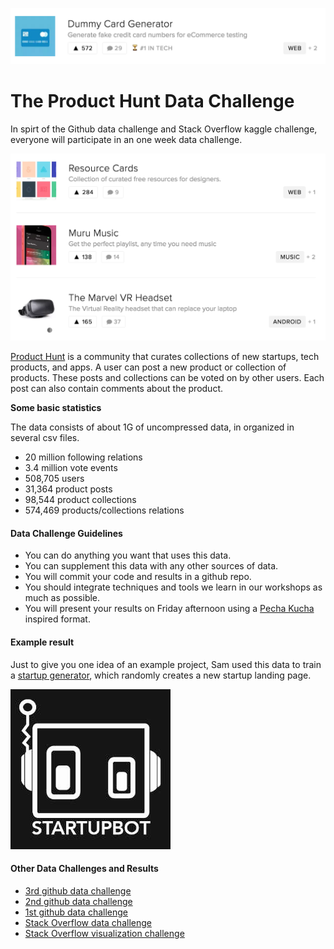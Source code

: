 ![Product Hunt](https://raw.githubusercontent.com/REU-SOS/DataChallenge/master/img/ProductHunt.png)

# The Product Hunt Data Challenge

In spirt of the Github data challenge and Stack Overflow kaggle challenge, everyone will participate in an one week data challenge.

![Product Hunt](https://raw.githubusercontent.com/REU-SOS/DataChallenge/master/img/ProductHunt2.png)

[Product Hunt](https://www.producthunt.com) is a community that curates collections of new startups, tech products, and apps. A user can post a new product or collection of products. These posts and collections can be voted on by other users. Each post can also contain comments about the product.

**Some basic statistics**

The data consists of about 1G of uncompressed data, in organized in several csv files.

* 20 million following relations
* 3.4 million vote events
* 508,705 users
* 31,364 product posts
* 98,544 product collections
* 574,469 products/collections relations

#### Data Challenge Guidelines

* You can do anything you want that uses this data.
* You can supplement this data with any other sources of data.
* You will commit your code and results in a github repo.
* You should integrate techniques and tools we learn in our workshops as much as possible.
* You will present your results on Friday afternoon using a [Pecha Kucha](http://www.pechakucha.org/) inspired format.

#### Example result

Just to give you one idea of an example project, Sam used this data to train a [startup generator](https://github.com/alt-code/Research/blob/master/pdfs/StartupBot%2048-36.pdf), which randomly creates a new startup landing page.

![Startup Bot](https://raw.githubusercontent.com/REU-SOS/DataChallenge/master/img/StartupBot.png)

#### Other Data Challenges and Results

* [3rd github data challenge](https://github.com/blog/1892-third-annual-data-challenge-winners)
* [2nd github data challenge](https://github.com/blog/1544-data-challenge-ii-results)
* [1st github data challenge](https://github.com/blog/1162-github-data-challenge-winners)
* [Stack Overflow data challenge](https://www.kaggle.com/c/predict-closed-questions-on-stack-overflow)
* [Stack Overflow visualization challenge](https://www.kaggle.com/c/predict-closed-questions-on-stack-overflow/prospector#213)